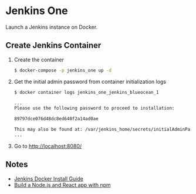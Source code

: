 # Jenkins One

Launch a Jenkins instance on Docker.

## Create Jenkins Container

1. Create the container
    ```sh
    $ docker-compose -p jenkins_one up -d
    ```
2. Get the initial admin password from container initialization logs
    ```sh
    $ docker container logs jenkins_one_jenkins_blueocean_1

    ...
    Please use the following password to proceed to installation:

    89797dce076d48dc8ed640f2a14ad0ae

    This may also be found at: /var/jenkins_home/secrets/initialAdminPassword
    ...
    ```
 3. Go to [http://localhost:8080/](http://localhost:8080/)


## Notes

 - [Jenkins Docker Install Guide](https://jenkins.io/doc/book/installing/#docker)
 - [Build a Node.js and React app with npm](https://jenkins.io/doc/tutorials/build-a-node-js-and-react-app-with-npm/)
